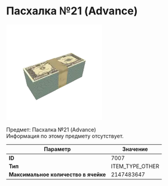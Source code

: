 # Пасхалка №21 (Advance)

![Item Image](../img/7007.webp?raw=true)

Предмет: Пасхалка №21 (Advance)<br>Информация по этому предмету отсутствует.


| Параметр | Значение |
|----------|----------|
| **ID** | 7007 |
| **Тип** | ITEM_TYPE_OTHER |
| **Максимальное количество в ячейке** | 2147483647 |

